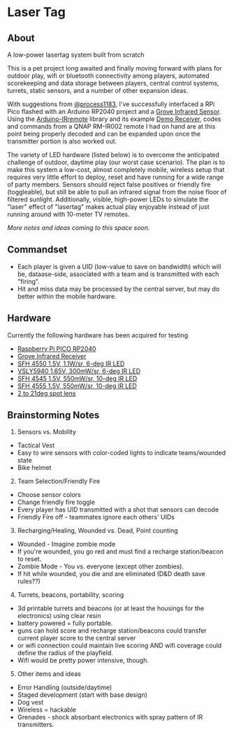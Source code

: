 # Laser Tag
## About
A low-power lasertag system built from scratch

This is a pet project long awaited and finally moving forward with plans for outdoor play, wifi or bluetooth connectivity among players, automated scorekeeping and data storage between players, central control systems, turrets, static sensors, and a number of other expansion ideas.

With suggestions from [@process1183](https://github.com/process1183), I've successfully interfaced a RPi Pico flashed with an Arduino RP2040 project and a [Grove Infrared Sensor](https://wiki.seeedstudio.com/Grove-Infrared_Receiver/). Using the [Arduino-IRremote](https://github.com/Arduino-IRremote/Arduino-IRremote) library and its example [Demo Receiver](https://github.com/Arduino-IRremote/Arduino-IRremote/tree/master/examples/ReceiveDemo), codes and commands from a QNAP RM-IR002 remote I had on hand are at this point being properly decoded and can be expanded upon once the transmitter portion is also worked out.

The variety of LED hardware (listed below) is to overcome the anticipated challenge of outdoor, daytime play (our worst case scenario). The plan is to make this system a low-cost, almost completely mobile, wireless setup that requires very little effort to deploy, reset and have running for a wide range of party members. Sensors should reject false positives or friendly fire (toggleable), but still be able to pull an infrared signal from the noise floor of filtered sunlight. Additionally, visible, high-power LEDs to simulate the "laser" effect of "lasertag" makes actual play enjoyable instead of just running around with 10-meter TV remotes.

_More notes and ideas coming to this space soon._

## Commandset
- Each player is given a UID (low-value to save on bandwidth) which will be, dataase-side, associated with a team and is transmitted with each "firing".
- Hit and miss data may be processed by the central server, but may do better within the mobile hardware.

## Hardware
Currently the following hardware has been acquired for testing
- [Raspberry Pi PICO RP2040](https://www.digikey.com/en/products/detail/raspberry-pi/SC0915/13624793)
- [Grove Infrared Receiver](https://www.digikey.com/en/products/detail/seeed-technology-co-ltd/101020016/5488263)
- [SFH 4550 1.5V, 1.1W/sr, 6-deg IR LED](https://www.digikey.com/en/products/detail/ams-osram-usa-inc/SFH-4550/806365)
- [VSLY5940 1.65V, 300mW/sr, 6-deg IR LED](https://www.digikey.com/en/products/detail/vishay-semiconductor-opto-division/VSLY5940/5418981)
- [SFH 4545 1.5V, 550mW/sr, 10-deg IR LED](https://www.digikey.com/en/products/detail/ams-osram-usa-inc/SFH-4545/2205955)
- [SFH 4555 1.5V, 550mW/sr, 10-deg IR LED](https://www.digikey.com/en/products/detail/ams-osram-usa-inc/SFH-4555/2205957)
- [2 to 21deg spot lens](https://www.digikey.com/en/products/detail/carclo-technical-plastics/10048/2641618)

## Brainstorming Notes
1. Sensors vs. Mobility
- Tactical Vest
- Easy to wire sensors with color-coded lights to indicate teams/wounded state
- Bike helmet

2. Team Selection/Friendly Fire
- Choose sensor colors
- Change friendly fire toggle
- Every player has UID transmitted with a shot that sensors can decode
- Friendly Fire off - teammates ignore each others' UIDs

3. Recharging/Healing, Wounded vs. Dead, Point counting
- Wounded - Imagine zombie mode
- If you're wounded, you go red and must find a recharge station/beacon to reset.
- Zombie Mode - You vs. everyone (except other zombies).
- If hit while wounded, you die and are eliminated (D&D death save rules??)

4. Turrets, beacons, portability, scoring
- 3d printable turrets and beacons (or at least the housings for the electronics) using clear resin
- battery powered = fully portable.
- guns can hold score and recharge station/beacons could transfer current player score to the central server
- or wifi connection could maintain live scoring AND wifi coverage could define the radius of the playfield.
- Wifi would be pretty power intensive, though.

5. Other items and ideas
- Error Handling (outside/daytime)
- Staged development (start with base design)
- Dog vest
- Wireless = hackable
- Grenades - shock absorbant electronics with spray pattern of IR transmitters.